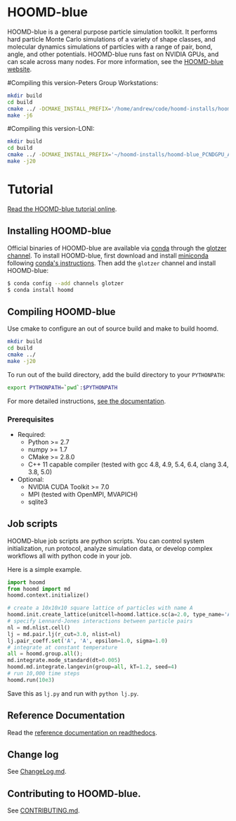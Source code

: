 # HOOMD-blue

HOOMD-blue is a general purpose particle simulation toolkit. It performs hard particle Monte Carlo simulations
of a variety of shape classes, and molecular dynamics simulations of particles with a range of pair, bond, angle,
and other potentials. HOOMD-blue runs fast on NVIDIA GPUs, and can scale across
many nodes. For more information, see the [HOOMD-blue website](http://glotzerlab.engin.umich.edu/hoomd-blue).

#Compiling this version-Peters Group Workstations:

```bash
mkdir build
cd build
cmake ../ -DCMAKE_INSTALL_PREFIX='/home/andrew/code/hoomd-installs/hoomd-blue_PCNDGPU_AsAngle/lib/python/' -DDISABLE_SQLITE=ON -DBUILD_CGCMM=ON -DBUILD_HPMC=OFF -DBUILD_METAL=OFF -DBUILD_TESTING=OFF -DENABLE_CUDA=ON -DSINGLE_PRECISION=ON -DENABLE_HPMC_MIXED_PRECISION=OFF -DBUILD_DEM=OFF -DUPDATE_SUBMODULES=OFF  -DCMAKE_CXX_COMPILER=/usr/bin/g++-5 -DCMAKE_C_COMPILER=/usr/bin/gcc-5
make -j6
```
#Compiling this version-LONI:

```bash
mkdir build
cd build
cmake ../ -DCMAKE_INSTALL_PREFIX='~/hoomd-installs/hoomd-blue_PCNDGPU_AsAngle/lib/python/' -DDISABLE_SQLITE=ON -DBUILD_CGCMM=ON -DBUILD_HPMC=OFF -DBUILD_METAL=OFF -DBUILD_TESTING=OFF -DENABLE_CUDA=ON -DENABLE_HPMC_MIXED_PRECISION=OFF -DBUILD_DEM=OFF -DENABLE_MPI=ON -DCMAKE_CXX_COMPILER=/usr/local/compilers/gcc/4.9.0/bin/g++ -DCMAKE_C_COMPILER=/usr/local/compilers/gcc/4.9.0/bin/gcc
make -j20
```

# Tutorial

[Read the HOOMD-blue tutorial online](http://nbviewer.jupyter.org/github/joaander/hoomd-examples/blob/master/index.ipynb).

## Installing HOOMD-blue

Official binaries of HOOMD-blue are available via [conda](http://conda.pydata.org/docs/) through
the [glotzer channel](https://anaconda.org/glotzer).
To install HOOMD-blue, first download and install
[miniconda](http://conda.pydata.org/miniconda.html) following [conda's instructions](http://conda.pydata.org/docs/install/quick.html).
Then add the `glotzer` channel and install HOOMD-blue:

```bash
$ conda config --add channels glotzer
$ conda install hoomd
```

## Compiling HOOMD-blue

Use cmake to configure an out of source build and make to build hoomd.

```bash
mkdir build
cd build
cmake ../
make -j20
```

To run out of the build directory, add the build directory to your `PYTHONPATH`:

```bash
export PYTHONPATH=`pwd`:$PYTHONPATH
```

For more detailed instructions, [see the documentation](http://hoomd-blue.readthedocs.io/en/stable/compiling.html).

### Prerequisites

 * Required:
     * Python >= 2.7
     * numpy >= 1.7
     * CMake >= 2.8.0
     * C++ 11 capable compiler (tested with gcc 4.8, 4.9, 5.4, 6.4, clang 3.4, 3.8, 5.0)
 * Optional:
     * NVIDIA CUDA Toolkit >= 7.0
     * MPI (tested with OpenMPI, MVAPICH)
     * sqlite3

## Job scripts

HOOMD-blue job scripts are python scripts. You can control system initialization, run protocol, analyze simulation data,
or develop complex workflows all with python code in your job.

Here is a simple example.

```python
import hoomd
from hoomd import md
hoomd.context.initialize()

# create a 10x10x10 square lattice of particles with name A
hoomd.init.create_lattice(unitcell=hoomd.lattice.sc(a=2.0, type_name='A'), n=10)
# specify Lennard-Jones interactions between particle pairs
nl = md.nlist.cell()
lj = md.pair.lj(r_cut=3.0, nlist=nl)
lj.pair_coeff.set('A', 'A', epsilon=1.0, sigma=1.0)
# integrate at constant temperature
all = hoomd.group.all();
md.integrate.mode_standard(dt=0.005)
hoomd.md.integrate.langevin(group=all, kT=1.2, seed=4)
# run 10,000 time steps
hoomd.run(10e3)
```

Save this as `lj.py` and run with `python lj.py`.

## Reference Documentation

Read the [reference documentation on readthedocs](http://hoomd-blue.readthedocs.io).

## Change log

See [ChangeLog.md](ChangeLog.md).

## Contributing to HOOMD-blue.

See [CONTRIBUTING.md](CONTRIBUTING.md).

